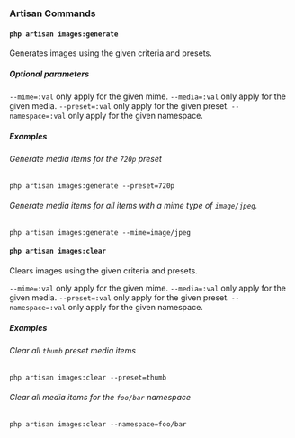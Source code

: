 ### Artisan Commands

#### `php artisan images:generate`

Generates images using the given criteria and presets.

##### Optional parameters

`--mime=:val` only apply for the given mime.
`--media=:val` only apply for the given media.
`--preset=:val` only apply for the given preset.
`--namespace=:val` only apply for the given namespace.

##### Examples

###### Generate media items for the `720p` preset

    php artisan images:generate --preset=720p

###### Generate media items for all items with a mime type of `image/jpeg`.

    php artisan images:generate --mime=image/jpeg

#### `php artisan images:clear`

Clears images using the given criteria and presets.

`--mime=:val` only apply for the given mime.
`--media=:val` only apply for the given media.
`--preset=:val` only apply for the given preset.
`--namespace=:val` only apply for the given namespace.

##### Examples

###### Clear all `thumb` preset media items

    php artisan images:clear --preset=thumb

###### Clear all media items for the `foo/bar` namespace

    php artisan images:clear --namespace=foo/bar
